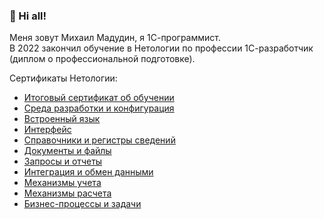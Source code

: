 ### 👋 Hi all!  
Меня зовут Михаил Мадудин, я 1С-программист.  
В 2022 закончил обучение в Нетологии по профессии 1С-разработчик (диплом о профессиональной подготовке).  
  
Сертификаты Нетологии:  
- [Итоговый сертификат об обучении](https://github.com/MikeMadudin/MikeMadudin/blob/main/certificate_ONEC_dev_final.pdf)
- [Среда разработки и конфигурация](https://github.com/MikeMadudin/MikeMadudin/raw/main/certificate_%D0%A1%D1%80%D0%B5%D0%B4%D0%B0_%D1%80%D0%B0%D0%B7%D1%80%D0%B0%D0%B1%D0%BE%D1%82%D0%BA%D0%B8_%D0%B8_%D0%BA%D0%BE%D0%BD%D1%84%D0%B8%D0%B3%D1%83%D1%80%D0%B0%D1%86%D0%B8%D1%8F.pdf)
- [Встроенный язык]()
- [Интерфейс]()
- [Справочники и регистры сведений]()
- [Документы и файлы]()
- [Запросы и отчеты]()
- [Интеграция и обмен данными]()
- [Механизмы учета]()
- [Механизмы расчета]()
- [Бизнес-процессы и задачи]()
